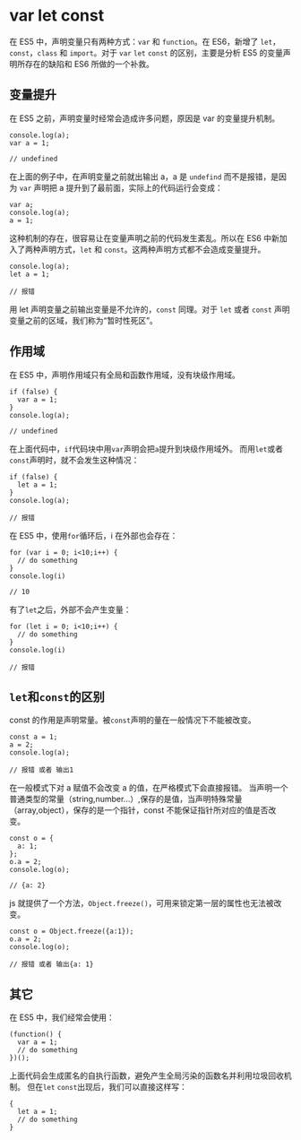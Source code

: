# var let const

在 ES5 中，声明变量只有两种方式：`var` 和 `function`。在 ES6，新增了 `let`，`const`，`class` 和 `import`。对于 `var` `let` `const` 的区别，主要是分析 ES5 的变量声明所存在的缺陷和 ES6 所做的一个补救。

## 变量提升

在 ES5 之前，声明变量时经常会造成许多问题，原因是 var 的变量提升机制。

```
console.log(a);
var a = 1;

// undefined
```

在上面的例子中，在声明变量之前就出输出 a，a 是 `undefind` 而不是报错，是因为 `var` 声明把 a 提升到了最前面，实际上的代码运行会变成：

```
var a;
console.log(a);
a = 1;
```

这种机制的存在，很容易让在变量声明之前的代码发生紊乱。所以在 ES6 中新加入了两种声明方式，`let` 和 `const`。这两种声明方式都不会造成变量提升。

```
console.log(a);
let a = 1;

// 报错
```

用 let 声明变量之前输出变量是不允许的，`const` 同理。对于 `let` 或者 `const` 声明变量之前的区域，我们称为“暂时性死区”。

## 作用域

在 ES5 中，声明作用域只有全局和函数作用域，没有块级作用域。

```
if (false) {
  var a = 1;
}
console.log(a);

// undefined
```

在上面代码中，`if`代码块中用`var`声明会把`a`提升到块级作用域外。
而用`let`或者`const`声明时，就不会发生这种情况：

```
if (false) {
  let a = 1;
}
console.log(a);

// 报错
```

在 ES5 中，使用`for`循环后，i 在外部也会存在：

```
for (var i = 0; i<10;i++) {
  // do something
}
console.log(i)

// 10
```

有了`let`之后，外部不会产生变量：

```
for (let i = 0; i<10;i++) {
  // do something
}
console.log(i)

// 报错
```

## `let`和`const`的区别

const 的作用是声明常量。被`const`声明的量在一般情况下不能被改变。

```
const a = 1;
a = 2;
console.log(a);

// 报错 或者 输出1
```

在一般模式下对 a 赋值不会改变 a 的值，在严格模式下会直接报错。
当声明一个普通类型的常量（string,number...）,保存的是值，当声明特殊常量（array,object），保存的是一个指针，const 不能保证指针所对应的值是否改变。

```
const o = {
  a: 1;
};
o.a = 2;
console.log(o);

// {a: 2}
```

js 就提供了一个方法，`Object.freeze()`，可用来锁定第一层的属性也无法被改变。

```
const o = Object.freeze({a:1});
o.a = 2;
console.log(o);

// 报错 或者 输出{a: 1}
```

## 其它

在 ES5 中，我们经常会使用：

```
(function() {
  var a = 1;
  // do something
})();
```

上面代码会生成匿名的自执行函数，避免产生全局污染的函数名并利用垃圾回收机制。
但在`let` `const`出现后，我们可以直接这样写：

```
{
  let a = 1;
  // do something
}
```
